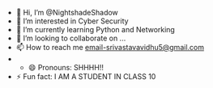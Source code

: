 - 👋 Hi, I’m @NightshadeShadow
- 👀 I’m interested in Cyber Security
- 🌱 I’m currently learning Python and Networking
- 💞️ I’m looking to collaborate on ...
- 📫 How to reach me email-srivastavavidhu5@gmail.com
- - 😄 Pronouns: SHHHH!!
- ⚡ Fun fact: I AM A STUDENT IN CLASS 10

<!---
NightshadeShadow/NightshadeShadow is a ✨ special ✨ repository because its `README.md` (this file) appears on your GitHub profile.
You can click the Preview link to take a look at your changes.
--->

